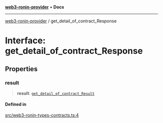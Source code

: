 [**web3-ronin-provider**](../README.md) • **Docs**

***

[web3-ronin-provider](../globals.md) / get\_detail\_of\_contract\_Response

# Interface: get\_detail\_of\_contract\_Response

## Properties

### result

> **result**: [`get_detail_of_contract_Result`](get_detail_of_contract_Result.md)

#### Defined in

[src/web3-ronin-types-contracts.ts:4](https://github.com/chuacw/web3-ronin-provider/blob/1a659b81d9c7d7afbced0ae2b11550f4f6c0a233/src/web3-ronin-types-contracts.ts#L4)
